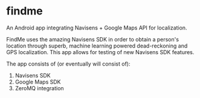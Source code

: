 # findme
An Android app integrating Navisens + Google Maps API for localization.

FindMe uses the amazing Navisens SDK in order to obtain a person's location through superb, machine learning powered dead-reckoning and GPS localization. This app allows for testing of new Navisens SDK features.

The app consists of (or eventually will consist of):
1. Navisens SDK
2. Google Maps SDK
3. ZeroMQ integration
